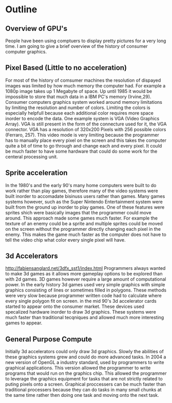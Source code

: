 # Outline
## Overview of GPU's
  People have been using comptuers to display pretty pictures for a very long time. I am going to give a brief
  overview of the history of consumer computer graphics. 
## Pixel Based (Little to no acceleration)
  For most of the history of comsumer machines the resolution of dispayed images was limited by how much memory the 
  computer had. For example a 1080p image takes up 1 Megabyte of space. Up until 1985 it would be impossible to store
  that much data in a IBM PC's memory (Irvine,29). Consumer computers graphics system worked around memory limitations
  by limiting the resolution and number of colors. Limiting the colors is especially helpfull because each additional color
  requires more space inorder to encode the data. One example system is VGA (Video Graphics Array). VGA is still present in
  the form of the connecture used for it, the VGA connector. VGA has a resolution of 320x200 Pixels with 256 possible colors (Ferraro, 257). This video mode is very limiting because the programmer has to manually place every pixel on the screen and this takes the computer quite a bit of time to go through and change each and every pixel. It could be much faster to 
  have some hardware that could do some work for the centeral processing unit.
## Sprite acceleration
  In the 1980's and the early 90's many home computers were built to do work rather than play games, therefore many
  of the video systems were built inorder to accomadate bisinuss users rather than games. Many games systems however, such
  as the Super Nintendo Entertainment system were built from the ground up inorder to play games. One of these features 
  were sprites shich were basically images that the programmer could move around. This approach made some games much 
  faster. For example the texture of an enemy could be a sprite and multiple sprites could be moved on the screen without
  the programmer directly changing each pixel in the enemy. This makes the game much faster as the computer does not have
  to tell the video chip what color every single pixel will have.
## 3d Accelerators
  http://fabiensanglard.net/3dfx_sst1/index.html
  Programmers always wanted to make 3d games as it allows more gameplay options to be explored than with 2d games. 3D games
  however require a large amount of computational power. In the early history 3d games used very simple graphics with 
  simple graphics consisting of lines or sometimes filled in polygons. These methods were very slow because programmer
  written code had to calculate where every single polygon fit on screen. in the mid 90's 3d accelerator cards started 
  to appear onto the consumer market. These devices used specalized hardware inorder to draw 3d graphics. These systems
  were much faster than traditional tecqniques and allowed much more interesting games to appear.
## General Purpose Compute
Initially 3d accelerators could only draw 3d graphics. Slowly the abilities of these graphics systems grew and could do more advanced tasks. In 2004 a new version of OpenGL a industry standard, used by programmers to write graphical applications. 
This version allowed the programmer to write programs that would run on the graphics chip. This allowed the programmer to 
leverage the graphics equipment for tasks that are not strictly related to puting pixels onto a screen. Graphical proccessers
can be much faster than traditional processers because they can do tasks in many small chunks at the same time rather then 
doing one task and moving onto the next task.
